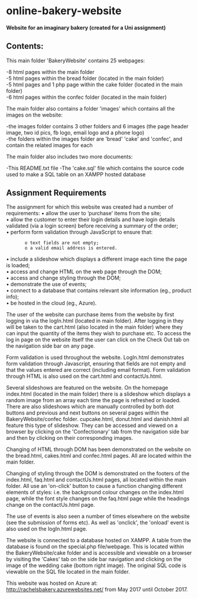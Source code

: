 # online-bakery-website
#### Website for an imaginary bakery (created for a Uni assignment)

## Contents:

This main folder 'BakeryWebsite' contains 25 webpages:

  -8 html pages within the main folder  
	-5 html pages within the bread folder (located in the main folder)  
	-5 html pages and 1 php page within the cake folder (located in the main folder)  
	-6 html pages within the confec folder (located in the main folder)	
  
The main folder also contains a folder 'images' which contains all the images on the website:

  -the images folder contains 3 other folders and 6 images (the page header image, two id pics, fb logo, email logo
  and a phone logo)  	<br/>
  -the folders within the images folder are 'bread' 'cake' and 'confec', and contain the related images for each <br/>
	
  
The main folder also includes two more documents:

  -This README.txt file 
  -The 'cake.sql' file which contains the source code used to make a SQL table on an XAMPP hosted database <br/>
	
## Assignment Requirements

The assignment for which this website was created had a number of requirements:
	• allow the user to ‘purchase’ items from the site; <br/>
  • allow the customer to enter their login details and have login details validated (via a login screen) before receiving a summary of the order;   
	• perform form validation through JavaScript to ensure that: <br/>
  
		   o text fields are not empty;   
		   o a valid email address is entered.   
           
• include a slideshow which displays a different image each time the page is loaded; <br/>
• access and change HTML on the web page through the DOM; <br/>
• access and change styling through the DOM;  <br/>
• demonstrate the use of events;  <br/>
• connect to a database that contains relevant site information (eg., product info);  
• be hosted in the cloud (eg., Azure). <br/>
	 
The user of the website can purchase items from the website by first logging in via the logIn.html (located in main folder). After logging in they will be taken to the cart.html (also located in the main folder) where they can input the quantity of the items they wish to purchase etc. To access the log in page on the website itself the user can click on the Check Out tab on the navigation side bar on any page.

Form validation is used throughout the website. LogIn.html demonstrates form validation through Javascript, ensuring that fields are not empty and that the values entered are correct (including email format). Form validation through HTML is also used on the cart.html and contactUs.html.

Several slideshows are featured on the website. On the homepage index.html (located in the main folder) there is a slideshow which displays a random image from an array each time the page is refreshed or loaded. There are also slideshows which are manually controlled by both dot buttons and previous and next buttons on several pages within the BakeryWebsite/confec folder. cupcake.html, donut.html and danish.html all feature this type of slideshow. They can be accessed and viewed on a browser by clicking on the 'Confectionary' tab from the navigation side bar and then by clicking on their corresponding images.

Changing of HTML through DOM has been demonstrated on the website on the bread.html, cakes.html and confec.html pages. All are located within the main folder.

Changing of styling through the DOM is demonstrated on the footers of the index.html, faq.html and contactUs.html pages, all located within the main folder. All use an 'on-click' button to cause a function changing different elements of styles: i.e. the background colour changes on the index.html page, while the font style changes on the faq.html page while the headings change on the contactUs.html page.

The use of events is also seen a number of times elsewhere on the website (see the submission of forms etc). As well as 'onclick', the 'onload' event is also used on the logIn.html page.

The website is connected to a database hosted on XAMPP. A table from the database is found on the special.php file/webpage. This is located within the BakeryWebsite/cake folder and is accessible and viewable on a browser by visiting the 'Cakes' tab on the side bar navigation and clicking on the image of the wedding cake (bottom right image). The original SQL code is viewable on the SQL file located in the main folder.

This website was hosted on Azure at: http://rachelsbakery.azurewebsites.net/ from May 2017 until October 2017.
